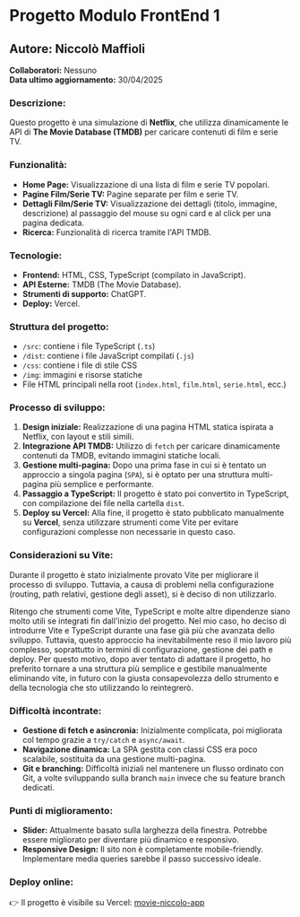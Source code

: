 # Progetto Modulo FrontEnd 1

## Autore: Niccolò Maffioli  
**Collaboratori:** Nessuno  
**Data ultimo aggiornamento:** 30/04/2025  

### Descrizione:
Questo progetto è una simulazione di **Netflix**, che utilizza dinamicamente le API di **The Movie Database (TMDB)** per caricare contenuti di film e serie TV.

### Funzionalità:
- **Home Page:** Visualizzazione di una lista di film e serie TV popolari.
- **Pagine Film/Serie TV:** Pagine separate per film e serie TV.
- **Dettagli Film/Serie TV:** Visualizzazione dei dettagli (titolo, immagine, descrizione) al passaggio del mouse su ogni card e al click per una pagina dedicata.
- **Ricerca:** Funzionalità di ricerca tramite l'API TMDB.

### Tecnologie:
- **Frontend:** HTML, CSS, TypeScript (compilato in JavaScript).
- **API Esterne:** TMDB (The Movie Database).
- **Strumenti di supporto:** ChatGPT.
- **Deploy:** Vercel.

### Struttura del progetto:
- `/src`: contiene i file TypeScript (`.ts`)
- `/dist`: contiene i file JavaScript compilati (`.js`)
- `/css`: contiene i file di stile CSS
- `/img`: immagini e risorse statiche
- File HTML principali nella root (`index.html`, `film.html`, `serie.html`, ecc.)

### Processo di sviluppo:

1. **Design iniziale:** Realizzazione di una pagina HTML statica ispirata a Netflix, con layout e stili simili.
2. **Integrazione API TMDB:** Utilizzo di `fetch` per caricare dinamicamente contenuti da TMDB, evitando immagini statiche locali.
3. **Gestione multi-pagina:** Dopo una prima fase in cui si è tentato un approccio a singola pagina (`SPA`), si è optato per una struttura multi-pagina più semplice e performante.
4. **Passaggio a TypeScript:** Il progetto è stato poi convertito in TypeScript, con compilazione dei file nella cartella `dist`.
5. **Deploy su Vercel:** Alla fine, il progetto è stato pubblicato manualmente su **Vercel**, senza utilizzare strumenti come Vite per evitare configurazioni complesse non necessarie in questo caso.

### Considerazioni su Vite:
Durante il progetto è stato inizialmente provato Vite per migliorare il processo di sviluppo. Tuttavia, a causa di problemi nella configurazione (routing, path relativi, gestione degli asset), si è deciso di non utilizzarlo.

Ritengo che strumenti come Vite, TypeScript e molte altre dipendenze siano molto utili se integrati fin dall'inizio del progetto. Nel mio caso, ho deciso di introdurre Vite e TypeScript durante una fase già più che avanzata dello sviluppo. Tuttavia, questo approccio ha inevitabilmente reso il mio lavoro più complesso, soprattutto in termini di configurazione, gestione dei path e deploy. Per questo motivo, dopo aver tentato di adattare il progetto, ho preferito tornare a una struttura più semplice e gestibile manualmente eliminando vite, in futuro con la giusta consapevolezza dello strumento e della tecnologia che sto utilizzando lo reintegrerò.

### Difficoltà incontrate:
- **Gestione di fetch e asincronia:** Inizialmente complicata, poi migliorata col tempo grazie a `try/catch` e `async/await`.
- **Navigazione dinamica:** La SPA gestita con classi CSS era poco scalabile, sostituita da una gestione multi-pagina.
- **Git e branching:** Difficoltà iniziali nel mantenere un flusso ordinato con Git, a volte sviluppando sulla branch `main` invece che su feature branch dedicati.

### Punti di miglioramento:
- **Slider:** Attualmente basato sulla larghezza della finestra. Potrebbe essere migliorato per diventare più dinamico e responsivo.
- **Responsive Design:** Il sito non è completamente mobile-friendly. Implementare media queries sarebbe il passo successivo ideale.

### Deploy online:
👉 Il progetto è visibile su Vercel: [movie-niccolo-app](https://movie-niccolo-app-1yzy.vercel.app/)